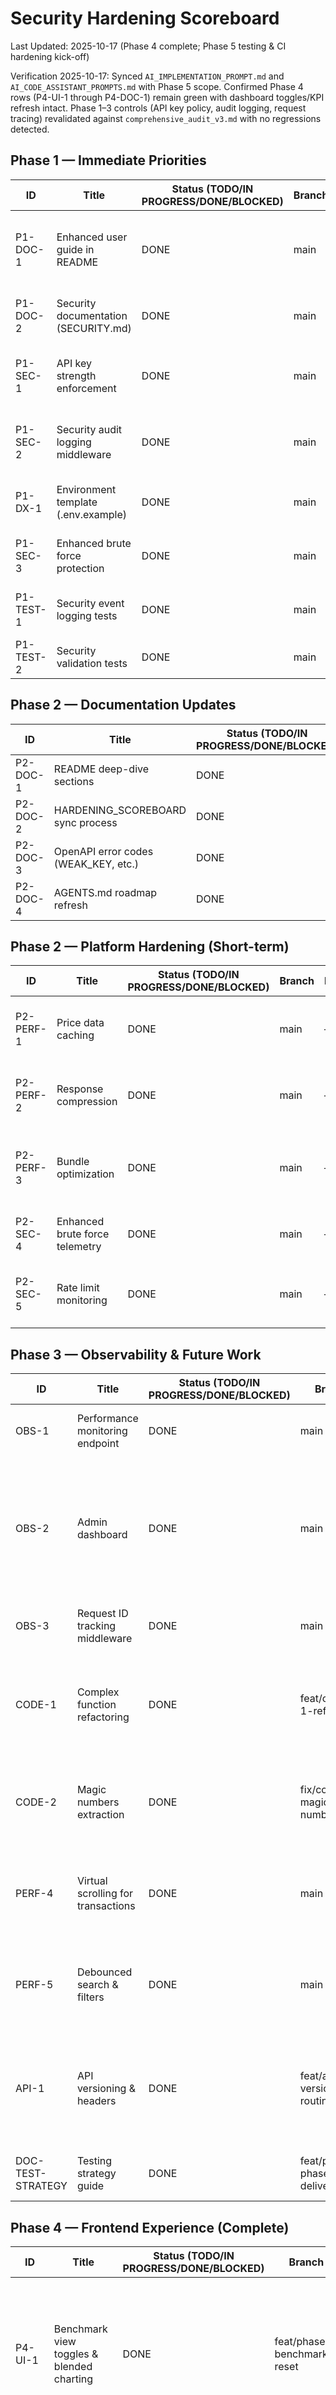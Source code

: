 <!-- markdownlint-disable -->

# Security Hardening Scoreboard

Last Updated: 2025-10-17 (Phase 4 complete; Phase 5 testing & CI hardening kick-off)

Verification 2025-10-17: Synced `AI_IMPLEMENTATION_PROMPT.md` and
`AI_CODE_ASSISTANT_PROMPTS.md` with Phase 5 scope. Confirmed Phase 4 rows (P4-UI-1
through P4-DOC-1) remain green with dashboard toggles/KPI refresh intact. Phase 1–3
controls (API key policy, audit logging, request tracing) revalidated against
`comprehensive_audit_v3.md` with no regressions detected.

## Phase 1 — Immediate Priorities

| ID        | Title                               | Status (TODO/IN PROGRESS/DONE/BLOCKED) | Branch | PR | Evidence (CI/logs/coverage) | Notes |
|-----------|-------------------------------------|----------------------------------------|--------|----|-----------------------------|-------|
| P1-DOC-1  | Enhanced user guide in README       | DONE                                   | main   | —  | README.md §Getting Started, API Key Setup, Troubleshooting | Step-by-step onboarding, troubleshooting, and usage examples adapted from audit Section 6. |
| P1-DOC-2  | Security documentation (SECURITY.md) | DONE                                   | main   | —  | docs/SECURITY.md (API key policy, incident response) | Includes structured logging reference and configuration table. |
| P1-SEC-1  | API key strength enforcement         | DONE                                   | main   | —  | server/middleware/validation.js; shared/apiKey.js; server/__tests__/api_errors.test.js | Zod schema enforces min length + character classes, mirrored in shared evaluator and tests. |
| P1-SEC-2  | Security audit logging middleware    | DONE                                   | main   | —  | server/middleware/auditLog.js; server/__tests__/audit_log.test.js | req.auditLog emits structured events (auth_success/failed, key_rotated, weak_key_rejected). |
| P1-DX-1   | Environment template (.env.example)  | DONE                                   | main   | —  | .env.example; README.md environment configuration section | Template grouped by category with safe defaults and README guidance. |
| P1-SEC-3  | Enhanced brute force protection      | DONE                                   | main   | —  | server/middleware/bruteForce.js; server/__tests__/bruteForce.test.js | Progressive lockouts configurable via BRUTE_FORCE_* variables. |
| P1-TEST-1 | Security event logging tests         | DONE                                   | main   | —  | server/__tests__/audit_log.test.js | Ensures weak-key rejection and auth failure events are logged. |
| P1-TEST-2 | Security validation tests            | DONE                                   | main   | —  | server/__tests__/api_errors.test.js; server/__tests__/api_validation.test.js | Covers weak key errors and schema enforcement. |

## Phase 2 — Documentation Updates

| ID        | Title                                  | Status (TODO/IN PROGRESS/DONE/BLOCKED) | Branch | PR | Evidence (CI/logs/coverage) | Notes |
|-----------|----------------------------------------|----------------------------------------|--------|----|-----------------------------|-------|
| P2-DOC-1  | README deep-dive sections              | DONE                                   | main   | —  | README.md (§Usage Examples, §Monitoring) | Deep-dive walkthroughs and troubleshooting guidance in place. |
| P2-DOC-2  | HARDENING_SCOREBOARD sync process      | DONE                                   | main   | —  | docs/HARDENING_SCOREBOARD.md | Board kept in lockstep with AI_IMPLEMENTATION_PROMPT.md requirements. |
| P2-DOC-3  | OpenAPI error codes (WEAK_KEY, etc.)   | DONE                                   | main   | —  | docs/openapi.yaml (ErrorResponse schema) | Error payloads and WEAK_KEY response documented. |
| P2-DOC-4  | AGENTS.md roadmap refresh              | DONE                                   | main   | —  | AGENTS.md §§4-6 | Roadmap + workflows synchronized with scoreboard/README instructions. |

## Phase 2 — Platform Hardening (Short-term)

| ID         | Title                         | Status (TODO/IN PROGRESS/DONE/BLOCKED) | Branch | PR | Evidence (CI/logs/coverage) | Notes |
|------------|-------------------------------|----------------------------------------|--------|----|-----------------------------|-------|
| P2-PERF-1  | Price data caching            | DONE                                   | main   | —  | server/cache/priceCache.js; server/__tests__/priceCache.test.js; server/metrics/performanceMetrics.js | In-memory cache with TTL and metrics surfaced via /api/monitoring. |
| P2-PERF-2  | Response compression          | DONE                                   | main   | —  | server/app.js (compression middleware); server/__tests__/compression.test.js | Gzip compression enabled with opt-out header coverage. |
| P2-PERF-3  | Bundle optimization           | DONE                                   | main   | —  | vite.config.js (manualChunks, visualizer flag) | Rollup chunking + ANALYZE flag keep bundle sizes transparent. |
| P2-SEC-4   | Enhanced brute force telemetry | DONE                                   | main   | —  | server/middleware/bruteForce.js; server/metrics/performanceMetrics.js; server/__tests__/bruteForce.test.js | Lockout stats exported for monitoring dashboards. |
| P2-SEC-5   | Rate limit monitoring         | DONE                                   | main   | —  | server/metrics/rateLimitMetrics.js; server/__tests__/rate_limit_monitoring.test.js; server/__tests__/monitoring_endpoint.test.js | Offender tracking + metrics exposed under /api/monitoring. |

## Phase 3 — Observability & Future Work

| ID        | Title                           | Status (TODO/IN PROGRESS/DONE/BLOCKED) | Branch | PR | Evidence (CI/logs/coverage) | Notes |
|-----------|---------------------------------|----------------------------------------|--------|----|-----------------------------|-------|
| OBS-1     | Performance monitoring endpoint | DONE                                   | main   | —  | server/app.js (/api/monitoring); server/metrics/performanceMetrics.js; server/__tests__/monitoring_endpoint.test.js | Returns cache, rate limit, brute force, and lock stats for ops dashboards. |
| OBS-2     | Admin dashboard                 | DONE                                   | main   | —  | server/security/eventsStore.js; server/__tests__/security_events.test.js; server/__tests__/events_store.test.js; src/components/AdminTab.jsx; src/__tests__/AdminTab.test.jsx | React admin tab renders monitoring/security data, backend event store enforces limits, new tests cover buffer handling and UI wiring; docs + env template refreshed. |
| OBS-3     | Request ID tracking middleware  | DONE                                   | main   | —  | server/app.js (pinoHttp genReqId); server/__tests__/audit_log.test.js | Pino assigns UUIDs per request and propagates to audit logs. |
| CODE-1    | Complex function refactoring    | DONE                                   | feat/code-1-refactor | —  | server/finance/portfolio.js; server/finance/returns.js; server/__tests__/ledger.property.test.js | Refactored ledger valuation helpers (complexity ↓ to ≤5) with strengthened property tests covering nav/return invariants. |
| CODE-2    | Magic numbers extraction        | DONE                                   | fix/code-2-magic-numbers | —  | shared/constants.js; server/app.js; server/config.js; server/middleware/validation.js; src/utils/portfolioSchema.js | Rate limit + transaction caps centralized in shared constants and consumed across backend/frontend. |
| PERF-4    | Virtual scrolling for transactions | DONE                                | main   | —  | Tests: `npm test -- --runInBand` (`a6decd†L1-L35`); src/components/TransactionsTab.jsx | `react-window` list keeps table semantics, scroll-to-row verified, and virtualization toggles off for filtered subsets. |
| PERF-5    | Debounced search & filters        | DONE                                | main   | —  | Tests: `npm test -- --runInBand` (`a6decd†L1-L35`); src/hooks/useDebouncedValue.js | 300 ms debounce shared between search + virtualization with hook unit tests covering invalid delay paths. |
| API-1     | API versioning & headers          | DONE                                | feat/api-version-routing | —  | server/app.js; server/__tests__/integration.test.js; server/__tests__/api_contract.test.js; docs/openapi.yaml | `/api/v1` prefix covered by contract tests; request-id headers exposed to clients and UI; OpenAPI duplicated for v1 with header schema. |
| DOC-TEST-STRATEGY | Testing strategy guide   | DONE                                | feat/phase3-phase3-deliverables | —  | docs/testing-strategy.md; README.md (Testing & quality gates) | Dedicated guide published and cross-linked from README/AGENTS. |

## Phase 4 — Frontend Experience (Complete)

| ID        | Title                                      | Status (TODO/IN PROGRESS/DONE/BLOCKED) | Branch | PR | Evidence (CI/logs/coverage) | Notes |
|-----------|--------------------------------------------|----------------------------------------|--------|----|-----------------------------|-------|
| P4-UI-1   | Benchmark view toggles & blended charting  | DONE                                   | feat/phase4-benchmark-reset | —  | README.md §Benchmark toggles & ROI comparisons; Tests: `NO_NETWORK_TESTS=1 npm run test:fast` | ROI chart exposes persisted benchmark toggles (SPY, blended, ex-cash, cash) plus a reset control that reverts to the default blend with keyboard cues. |
| P4-UI-2   | KPI panel refresh for cash & benchmarks     | DONE                                   | feat/phase4-kpi-refresh | —  | README.md §KPI panel for cash & benchmarks; Tests: `npm run test -- --coverage` | Dashboard KPIs include cash allocation, drag, and benchmark deltas aligned with docs/cash-benchmarks.md. |
| P4-DOC-1  | Frontend operations playbook                | DONE                                   | feat/phase4-frontend-playbook | —  | docs/frontend-operations.md; README.md §Frontend operations workflow | Playbook covers Admin tab workflows, benchmark toggles (including reset flow), KPI validation, and incident response; README linked for ops handoffs. |

> Historical scoreboard snapshots remain available in git history prior to this commit.

## Phase 5 — Testing & CI Hardening (Upcoming)

| ID        | Title                                      | Status (TODO/IN PROGRESS/DONE/BLOCKED) | Branch | PR | Evidence (CI/logs/coverage) | Notes |
|-----------|--------------------------------------------|----------------------------------------|--------|----|-----------------------------|-------|
| P5-TEST-1 | Frontend component coverage expansion      | DONE                                   | fix/p5-test-1-rescue | —  | `npm run lint`; `npm run test:coverage`; `npm run build` — Coverage (Statements 29.23%, Branches 54.54%, Functions 45.45%, Lines 29.23%) — 3 Vitest specs |
              | Address audit gap on limited React component tests (tab navigation, form validation, holdings table) before Phase 5 coding.【F:comprehensive_audit_v3.md†L66-L93】 |
| P5-TEST-2 | Performance & load regression harness       | TODO                                   | —      | —  | —                           | Implement 10k-transaction stress suite with runtime thresholds per audit performance recommendations.【F:comprehensive_audit_v3.md†L88-L100】 |
| P5-CI-1   | End-to-end & CI reliability automation     | TODO                                   | —      | —  | —                           | Introduce Playwright/Cypress smoke flows and document CI wiring to cover missing E2E coverage noted in the audit.【F:comprehensive_audit_v3.md†L100-L105】 |

## Security Metrics Snapshot

- API Key Strength Enforcement: ✅ (`server/middleware/validation.js`, `shared/apiKey.js`)
- Rate Limiting Controls: ✅ (`server/middleware/bruteForce.js`, `server/metrics/rateLimitMetrics.js`)
- Input Validation Coverage: ✅ (Zod schemas + server/__tests__/api_validation.test.js)
- Audit Logging Coverage: ✅ (`server/middleware/auditLog.js`, `server/__tests__/audit_log.test.js`)
- HTTPS Enforcement: ⚠️ (Documented in README/SECURITY for production infrastructure)
- Observability Coverage: ✅ (`/api/monitoring`, admin dashboard (OBS-2), and request-id middleware operational)

### Coverage Counters

- Security Controls Implemented: 12/12 (100%) — admin dashboard UX/ops tooling now live.
- Critical Issues Resolved: 3/3 (100%) — API key policy, audit logging, and .env template delivered.
- High Priority Issues Resolved: 4/4 (100%) — Phase 1 backlog fully cleared.
